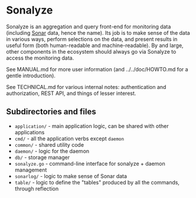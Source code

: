 # Sonalyze

Sonalyze is an aggregation and query front-end for monitoring data (including
[Sonar](https://github.com/NordicHPC/Sonar) data, hence the name).  Its job is to make sense of the
data in various ways, perform selections on the data, and present results in useful form (both
human-readable and machine-readable).  By and large, other components in the ecosystem should always
go via Sonalyze to access the monitoring data.

See MANUAL.md for more user information (and ../../doc/HOWTO.md for a gentle introduction).

See TECHNICAL.md for various internal notes: authentication and authorization, REST API, and things
of lesser interest.

## Subdirectories and files

* `application/` - main application logic, can be shared with other applications
* `cmd/` - all the application verbs except `daemon`
* `common/` - shared utility code
* `daemon/` - logic for the daemon
* `db/` - storage manager
* `sonalyze.go` - command-line interface for sonalyze + daemon management
* `sonarlog/` - logic to make sense of Sonar data
* `table/` - logic to define the "tables" produced by all the commands, through reflection
